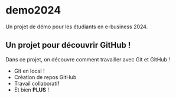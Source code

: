 # demo2024
Un projet de démo pour les étudiants en e-business 2024.

## Un projet pour découvrir GitHub !
Dans ce projet, on découvre comment travailler avec Git et GitHub ! 

- Git en local !
- Création de repos GitHub
- Travail collaboratif
- Et bien **PLUS** !
